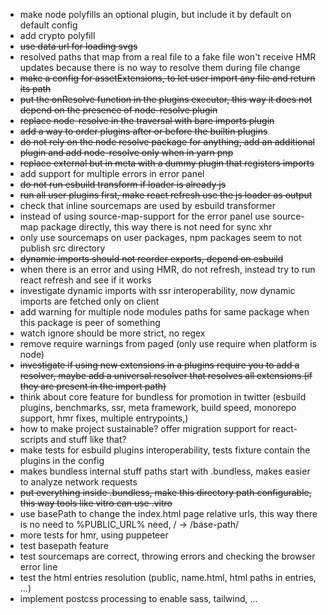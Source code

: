 -   make node polyfills an optional plugin, but include it by default on default config
-   add crypto polyfill
-   ~~use data url for loading svgs~~
-   resolved paths that map from a real file to a fake file won't receive HMR updates because there is no way to resolve them during file change
-   ~~make a config for assetExtensions, to let user import any file and return its path~~
-   ~~put the onResolve function in the plugins executor, this way it does not depend on the presence of node-resolve plugin~~
-   ~~replace node-resolve in the traversal with bare imports plugin~~
-   ~~add a way to order plugins after or before the builtin plugins~~
-   ~~do not rely on the node resolve package for anything, add an additional plugin and add node-resolve only when in yarn pnp~~
-   ~~replace external but in meta with a dummy plugin that registers imports~~
-   add support for multiple errors in error panel
-   ~~do not run esbuild transform if loader is already js~~
-   ~~run all user plugins first, make react refresh use the js loader as output~~
-   check that inline sourcemaps are used by esbuild transformer
-   instead of using source-map-support for the error panel use source-map package directly, this way there is not need for sync xhr
-   only use sourcemaps on user packages, npm packages seem to not publish src directory
-   ~~dynamic imports should not reorder exports, depend on esbuild~~
-   when there is an error and using HMR, do not refresh, instead try to run react refresh and see if it works
-   investigate dynamic imports with ssr interoperability, now dynamic imports are fetched only on client
-   add warning for multiple node modules paths for same package when this package is peer of something
-   watch ignore should be more strict, no regex
-   remove require warnings from paged (only use require when platform is node)
-   ~~investigate if using new extensions in a plugins require you to add a resolver, maybe add a universal resolver that resolves all extensions (if they are present in the import path)~~
-   think about core feature for bundless for promotion in twitter (esbuild plugins, benchmarks, ssr, meta framework, build speed, monorepo support, hmr fixes, multiple entrypoints,)
-   how to make project sustainable? offer migration support for react-scripts and stuff like that?
-   make tests for esbuild plugins interoperability, tests fixture contain the plugins in the config
-   makes bundless internal stuff paths start with .bundless, makes easier to analyze network requests
-   ~~put everything inside .bundless, make this directory path configurable, this way tools like vitro can use .vitro~~
-   use basePath to change the index.html page relative urls, this way there is no need to %PUBLIC_URL% need, / -> /base-path/
-   more tests for hmr, using puppeteer
-   test basepath feature
-   test sourcemaps are correct, throwing errors and checking the browser error line
-   test the html entries resolution (public, name.html, html paths in entries, ...)
-   implement postcss processing to enable sass, tailwind, ...
